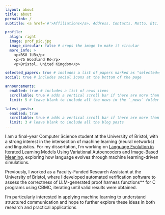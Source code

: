 ```yaml
---
layout: about
title: about
permalink: /
subtitle: <a href='#'>Affiliations</a>. Address. Contacts. Motto. Etc.

profile:
  align: right
  image: prof_pic.jpg
  image_circular: false # crops the image to make it circular
  more_info: >
    <p>BS8 1UB</p>
    <p>75 Woodland Rd</p>
    <p>Bristol, United Kingdom</p>

selected_papers: true # includes a list of papers marked as "selected={true}"
social: true # includes social icons at the bottom of the page

announcements:
  enabled: true # includes a list of news items
  scrollable: true # adds a vertical scroll bar if there are more than 3 news items
  limit: 5 # leave blank to include all the news in the `_news` folder

latest_posts:
  enabled: true
  scrollable: true # adds a vertical scroll bar if there are more than 3 new posts items
  limit: 3 # leave blank to include all the blog posts
---
```


I am a final-year Computer Science student at the University of Bristol, with a strong interest in the intersection of machine learning (neural networks) and linguistics. For my dissertation, I’m working on [Language Evolution in Iterated Learning Models Using Variational Autoencoders and Image-Based Meaning](https://github.com/fw22912/Language-Evolution-Modelling-with-ILM), exploring how language evolves through machine learning-driven simulations.

Previously, I worked as a Faculty-Funded Research Assistant at the University of Bristol, where I developed automated verification software to assess the correctness of LLM-generated proof harness functions** for C programs using CBMC, iterating until valid results were obtained.

I’m particularly interested in applying machine learning to understand structured communication and hope to further explore these ideas in both research and practical applications. 